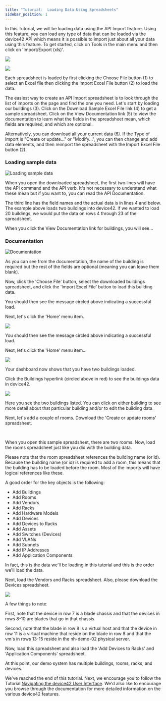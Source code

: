 ```yaml
---
title: "Tutorial:  Loading Data Using Spreadsheets"
sidebar_position: 1
---
```


In this Tutorial, we will be loading data using the API Import feature. Using this feature, you can load any type of data that can be loaded via the device42 API which means it is possible to import just about all your data using this feature. To get started, click on Tools in the main menu and then click on 'Import/Export (xls)'.

![](/assets/images/wpid6270-media_1403088743508.png)

![](/assets/images/wpid6271-media_1403088819265.png)

Each spreadsheet is loaded by first clicking the Choose File button (1) to select an Excel file then clicking the Import Excel File button (2) to load the data.

The easiest way to create an API Import spreadsheet is to look through the list of imports on the page and find the one you need. Let's start by loading our buildings (3). Click on the Download Sample Excel File link (4) to get a sample spreadsheet. Click on the View Documentation link (5) to view the documentation to learn what the fields in the spreadsheet mean, which fields are required, and which are optional.

Alternatively, you can download all your current data (6). If the Type of Import is "Create or update..." or "Modify...", you can then change and add data elements, and then reimport the spreadsheet with the Import Excel File button (2).

### Loading sample data

![Loading sample data](/assets/images/wpid6272-media_1403088949672.png)

When you open the downloaded spreadsheet, the first two lines will have the API command and the API verb. It's not necessary to understand what these mean but if you want to, you can read the API Documentation.

The third line has the field names and the actual data is in lines 4 and below. The example above loads two buildings into device42. If we wanted to load 20 buildings, we would put the data on rows 4 through 23 of the spreadsheet.

When you click the View Documentation link for buildings, you will see...

### Documentation

![Documentation](/assets/images/wpid6273-media_1403089025837.png)

As you can see from the documentation, the name of the building is required but the rest of the fields are optional (meaning you can leave them blank).

Now, click the 'Choose File' button, select the downloaded buildings spreadsheet, and click the 'Import Excel File' button to load this building data.

You should then see the message circled above indicating a successful load.

Next, let's click the 'Home' menu item.

![](/assets/images/wpid6274-media_1403089104159.png)

You should then see the message circled above indicating a successful load.

Next, let's click the 'Home' menu item...

![](/assets/images/wpid6275-media_1403427508156.png)

Your dashboard now shows that you have two buildings loaded.

Click the Buildings hyperlink (circled above in red) to see the buildings data in device42.

![](/assets/images/wpid6268-media_1375377991929.png)

Here you see the two buildings listed. You can click on either building to see more detail about that particular building and/or to edit the building data.

Next, let's add a couple of rooms. Download the 'Create or update rooms' spreadsheet.

 

When you open this sample spreadsheet, there are two rooms. Now, load the rooms spreadsheet just like you did with the building data.

Please note that the room spreadsheet references the building name (or id). Because the building name (or id) is required to add a room, this means that the building has to be loaded before the room. Most of the imports will have logical references like these.

A good order for the key objects is the following:

* Add Buildings 
* Add Rooms 
* Add Vendors 
* Add Racks 
* Add Hardware Models 
* Add Devices 
* Add Devices to Racks 
* Add Assets 
* Add Switches (Devices) 
* Add VLANs 
* Add Subnets 
* Add IP Addresses 
* Add Application Components

In fact, this is the data we'll be loading in this tutorial and this is the order we'll load the data.

Next, load the Vendors and Racks spreadsheet. Also, please download the Devices spreadsheet.

![](/assets/images/wpid6269-media_1375389545587.png)

A few things to note:

First, note that the device in row 7 is a blade chassis and that the devices in rows 8-10 are blades that go in that chassis.

Second, note that the blade in row 8 is a virtual host and that the device in row 11 is a virtual machine that reside on the blade in row 8 and that the vm's in rows 13-15 reside in the nh-demo-02 physical server.

Now, load this spreadsheet and also load the 'Add Devices to Racks' and 'Application Components' spreadsheet.

At this point, our demo system has multiple buildings, rooms, racks, and devices.

We've reached the end of this tutorial. Next, we encourage you to follow the Tutorial [Navigating the device42 User Interface](getting_started/tutorials/tutorial-navigating-the-device42-user-interface.md). We'd also like to encourage you browse through the documentation for more detailed information on the various device42 features.

